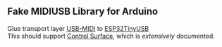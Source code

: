 ## Fake MIDIUSB Library for Arduino
Glue transport layer [USB-MIDI](https://github.com/lathoub/Arduino-USBMIDI)
to [ESP32TinyUSB](https://www.arduino.cc/reference/en/libraries/esp32tinyusb)  
This should support [Control Surface](https://github.com/tttapa/Control-Surface),
which is *extensively* documented.
